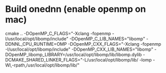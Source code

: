# Build onednn (enable openmp on mac)

cmake ..  -DOpenMP_C_FLAGS="-Xclang -fopenmp -I/usr/local/opt/libomp/include" -DOpenMP_C_LIB_NAMES="libomp" -DDNNL_CPU_RUNTIME=OMP  -DOpenMP_CXX_FLAGS="-Xclang -fopenmp -I/usr/local/opt/libomp/include"  -DOpenMP_CXX_LIB_NAMES="libomp" -DOpenMP_libomp_LIBRARY=/usr/local/opt/libomp/lib/libomp.dylib -DCMAKE_SHARED_LINKER_FLAGS="-L/usr/local/opt/libomp/lib/ -lomp -Wl,-rpath,/usr/local/opt/libomp/lib/"
